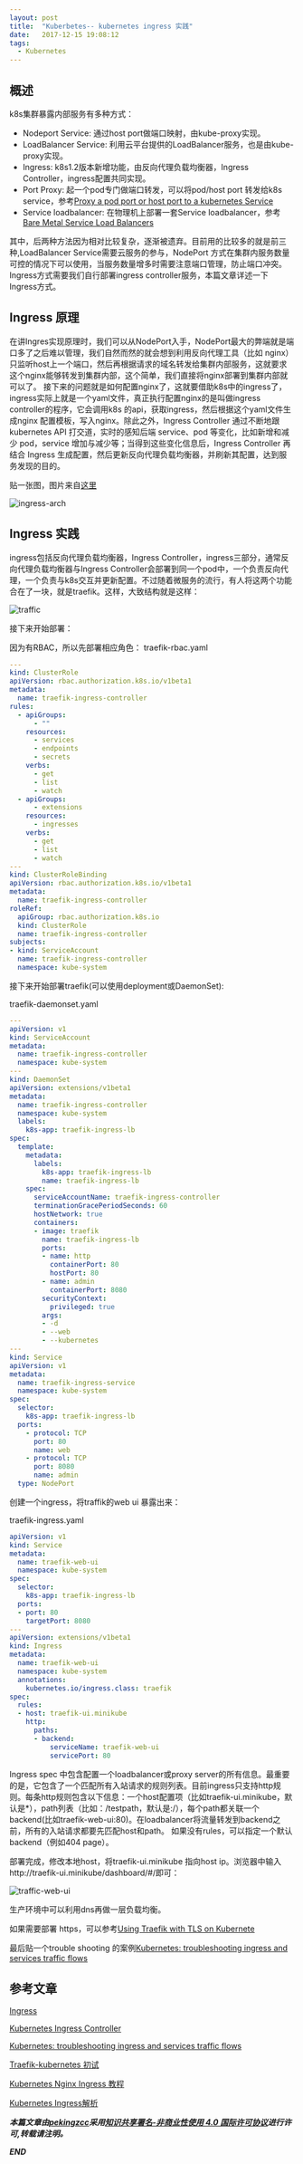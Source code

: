 ```yaml
---
layout: post
title:  "Kuberbetes-- kubernetes ingress 实践"
date:   2017-12-15 19:08:12
tags: 
  - Kubernetes
---
```



## 概述

k8s集群暴露内部服务有多种方式：
- Nodeport Service: 通过host port做端口映射，由kube-proxy实现。
- LoadBalancer Service: 利用云平台提供的LoadBalancer服务，也是由kube-proxy实现。
- Ingress: k8s1.2版本新增功能，由反向代理负载均衡器，Ingress Controller，ingress配置共同实现。
- Port Proxy: 起一个pod专门做端口转发，可以将pod/host port 转发给k8s service，参考[Proxy a pod port or host port to a kubernetes Service](https://github.com/kubernetes/contrib/tree/master/for-demos/proxy-to-service)
- Service loadbalancer: 在物理机上部署一套Service loadbalancer，参考[Bare Metal Service Load Balancers](https://github.com/kubernetes/contrib/tree/master/service-loadbalancer)

其中，后两种方法因为相对比较复杂，逐渐被遗弃。目前用的比较多的就是前三种,LoadBalancer Service需要云服务的参与，NodePort 方式在集群内服务数量可控的情况下可以使用，当服务数量增多时需要注意端口管理，防止端口冲突。Ingress方式需要我们自行部署ingress controller服务，本篇文章详述一下Ingress方式。

## Ingress 原理

在讲Ingres实现原理时，我们可以从NodePort入手，NodePort最大的弊端就是端口多了之后难以管理，我们自然而然的就会想到利用反向代理工具（比如 nginx）只监听host上一个端口，然后再根据请求的域名转发给集群内部服务，这就要求这个nginx能够转发到集群内部，这个简单，我们直接将nginx部署到集群内部就可以了。
接下来的问题就是如何配置nginx了，这就要借助k8s中的ingress了，ingress实际上就是一个yaml文件，真正执行配置nginx的是叫做ingress controller的程序，它会调用k8s 的api，获取ingress，然后根据这个yaml文件生成nginx 配置模板，写入nginx。除此之外，Ingress Controller 通过不断地跟 kubernetes API 打交道，实时的感知后端 service、pod 等变化，比如新增和减少 pod，service 增加与减少等；当得到这些变化信息后，Ingress Controller 再结合 Ingress 生成配置，然后更新反向代理负载均衡器，并刷新其配置，达到服务发现的目的。

贴一张图，图片来自[这里](https://mritd.me/2016/12/06/try-traefik-on-kubernetes/#13ingress)

![ingress-arch](https://raw.githubusercontent.com/zhangchenchen/zhangchenchen.github.io/hexo/images/20171214-ingress-arch.jpg)

## Ingress 实践

ingress包括反向代理负载均衡器，Ingress Controller，ingress三部分，通常反向代理负载均衡器与Ingress Controller会部署到同一个pod中，一个负责反向代理，一个负责与k8s交互并更新配置。不过随着微服务的流行，有人将这两个功能合在了一块，就是traefik。这样，大致结构就是这样：

![traffic](https://raw.githubusercontent.com/zhangchenchen/zhangchenchen.github.io/hexo/images/20171214traffic.jpg)

接下来开始部署：

因为有RBAC，所以先部署相应角色：
traefik-rbac.yaml
```yaml
---
kind: ClusterRole
apiVersion: rbac.authorization.k8s.io/v1beta1
metadata:
  name: traefik-ingress-controller
rules:
  - apiGroups:
      - ""
    resources:
      - services
      - endpoints
      - secrets
    verbs:
      - get
      - list
      - watch
  - apiGroups:
      - extensions
    resources:
      - ingresses
    verbs:
      - get
      - list
      - watch
---
kind: ClusterRoleBinding
apiVersion: rbac.authorization.k8s.io/v1beta1
metadata:
  name: traefik-ingress-controller
roleRef:
  apiGroup: rbac.authorization.k8s.io
  kind: ClusterRole
  name: traefik-ingress-controller
subjects:
- kind: ServiceAccount
  name: traefik-ingress-controller
  namespace: kube-system
```

接下来开始部署traefik(可以使用deployment或DaemonSet):

traefik-daemonset.yaml
```yaml
---
apiVersion: v1
kind: ServiceAccount
metadata:
  name: traefik-ingress-controller
  namespace: kube-system
---
kind: DaemonSet
apiVersion: extensions/v1beta1
metadata:
  name: traefik-ingress-controller
  namespace: kube-system
  labels:
    k8s-app: traefik-ingress-lb
spec:
  template:
    metadata:
      labels:
        k8s-app: traefik-ingress-lb
        name: traefik-ingress-lb
    spec:
      serviceAccountName: traefik-ingress-controller
      terminationGracePeriodSeconds: 60
      hostNetwork: true
      containers:
      - image: traefik
        name: traefik-ingress-lb
        ports:
        - name: http
          containerPort: 80
          hostPort: 80
        - name: admin
          containerPort: 8080
        securityContext:
          privileged: true
        args:
        - -d
        - --web
        - --kubernetes
---
kind: Service
apiVersion: v1
metadata:
  name: traefik-ingress-service
  namespace: kube-system
spec:
  selector:
    k8s-app: traefik-ingress-lb
  ports:
    - protocol: TCP
      port: 80
      name: web
    - protocol: TCP
      port: 8080
      name: admin
  type: NodePort
```

创建一个ingress，将traffik的web ui 暴露出来：

traefik-ingress.yaml
```yaml
apiVersion: v1
kind: Service
metadata:
  name: traefik-web-ui
  namespace: kube-system
spec:
  selector:
    k8s-app: traefik-ingress-lb
  ports:
  - port: 80
    targetPort: 8080
---
apiVersion: extensions/v1beta1
kind: Ingress
metadata:
  name: traefik-web-ui
  namespace: kube-system
  annotations:
    kubernetes.io/ingress.class: traefik
spec:
  rules:
  - host: traefik-ui.minikube
    http:
      paths:
      - backend:
          serviceName: traefik-web-ui
          servicePort: 80
```

Ingress spec 中包含配置一个loadbalancer或proxy server的所有信息。最重要的是，它包含了一个匹配所有入站请求的规则列表。目前ingress只支持http规则。每条http规则包含以下信息：一个host配置项（比如traefik-ui.minikube，默认是*），path列表（比如：/testpath，默认是:/），每个path都关联一个backend(比如traefik-web-ui:80)。在loadbalancer将流量转发到backend之前，所有的入站请求都要先匹配host和path。
如果没有rules，可以指定一个默认backend（例如404 page）。

部署完成，修改本地host，将traefik-ui.minikube 指向host ip。浏览器中输入http://traefik-ui.minikube/dashboard/#/即可：

![traffic-web-ui](https://raw.githubusercontent.com/zhangchenchen/zhangchenchen.github.io/hexo/images/20171214-traffic-web-ui.jpg)

生产环境中可以利用dns再做一层负载均衡。

如果需要部署 https，可以参考[Using Traefik with TLS on Kubernete](https://medium.com/@patrickeasters/using-traefik-with-tls-on-kubernetes-cb67fb43a948)

最后贴一个trouble shooting 的案例[Kubernetes: troubleshooting ingress and services traffic flows](http://blog.wercker.com/troubleshooting-ingress-kubernetes)

## 参考文章

[Ingress](https://kubernetes.io/docs/concepts/services-networking/ingress/)

[Kubernetes Ingress Controller](https://docs.traefik.io/user-guide/kubernetes/)

[Kubernetes: troubleshooting ingress and services traffic flows](http://blog.wercker.com/troubleshooting-ingress-kubernetes)

[Traefik-kubernetes 初试](https://mritd.me/2016/12/06/try-traefik-on-kubernetes/)

[Kubernetes Nginx Ingress 教程](https://mritd.me/2017/03/04/how-to-use-nginx-ingress/)

[Kubernetes Ingress解析](https://www.kubernetes.org.cn/1885.html)


***本篇文章由[pekingzcc](https://zhangchenchen.github.io/)采用[知识共享署名-非商业性使用 4.0 国际许可协议](https://creativecommons.org/licenses/by-nc-sa/4.0/)进行许可,转载请注明。***


 ***END***